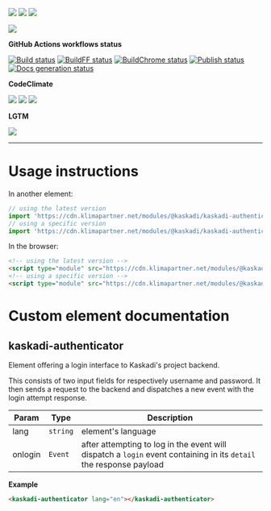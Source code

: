 ![](https://img.shields.io/github/package-json/v/kaskadi/kaskadi-authenticator)
![](https://img.shields.io/badge/code--style-standard-blue)
![](https://img.shields.io/github/license/kaskadi/kaskadi-authenticator?color=blue)

[![](https://img.shields.io/badge/live-example-orange)](https://cdn.klimapartner.net/modules/%40kaskadi/kaskadi-authenticator/example/index.html)

**GitHub Actions workflows status**

[![Build status](https://img.shields.io/github/workflow/status/kaskadi/kaskadi-authenticator/build?label=build&logo=mocha)](https://github.com/kaskadi/kaskadi-authenticator/actions?query=workflow%3Abuild)
[![BuildFF status](https://img.shields.io/github/workflow/status/kaskadi/kaskadi-authenticator/build-on-firefox?label=firefox&logo=Mozilla%20Firefox&logoColor=white)](https://github.com/kaskadi/kaskadi-authenticator/actions?query=workflow%3Abuild-on-firefox)
[![BuildChrome status](https://img.shields.io/github/workflow/status/kaskadi/kaskadi-authenticator/build-on-chrome?label=chrome&logo=Google%20Chrome&logoColor=white)](https://github.com/kaskadi/kaskadi-authenticator/actions?query=workflow%3Abuild-on-chrome)
[![Publish status](https://img.shields.io/github/workflow/status/kaskadi/kaskadi-authenticator/publish?label=publish&logo=Amazon%20AWS)](https://github.com/kaskadi/kaskadi-authenticator/actions?query=workflow%3Apublish)
[![Docs generation status](https://img.shields.io/github/workflow/status/kaskadi/kaskadi-authenticator/generate-docs?label=docs&logo=read-the-docs)](https://github.com/kaskadi/kaskadi-authenticator/actions?query=workflow%3Agenerate-docs)

**CodeClimate**

[![](https://img.shields.io/codeclimate/maintainability/kaskadi/kaskadi-authenticator?label=maintainability&logo=Code%20Climate)](https://codeclimate.com/github/kaskadi/kaskadi-authenticator)
[![](https://img.shields.io/codeclimate/tech-debt/kaskadi/kaskadi-authenticator?label=technical%20debt&logo=Code%20Climate)](https://codeclimate.com/github/kaskadi/kaskadi-authenticator)
[![](https://img.shields.io/codeclimate/coverage/kaskadi/kaskadi-authenticator?label=test%20coverage&logo=Code%20Climate)](https://codeclimate.com/github/kaskadi/kaskadi-authenticator)

**LGTM**

[![](https://img.shields.io/lgtm/grade/javascript/github/kaskadi/kaskadi-authenticator?label=code%20quality&logo=LGTM)](https://lgtm.com/projects/g/kaskadi/kaskadi-authenticator/?mode=list&logo=LGTM)

<!-- You can add badges inside of this section if you'd like -->

****

<!-- automatically generated documentation will be placed in here -->
# Usage instructions

In another element:
```js
// using the latest version
import 'https://cdn.klimapartner.net/modules/@kaskadi/kaskadi-authenticator/kaskadi-authenticator.js'
// using a specific version
import 'https://cdn.klimapartner.net/modules/@kaskadi/kaskadi-authenticator/release/v1.0.0/kaskadi-authenticator.js'
```

In the browser:
```html
<!-- using the latest version -->
<script type="module" src="https://cdn.klimapartner.net/modules/@kaskadi/kaskadi-authenticator/kaskadi-authenticator.js"></script>
<!-- using a specific version -->
<script type="module" src="https://cdn.klimapartner.net/modules/@kaskadi/kaskadi-authenticator/release/v1.0.0/kaskadi-authenticator.js"></script>
```

# Custom element documentation

## kaskadi-authenticator

Element offering a login interface to Kaskadi's project backend.

This consists of two input fields for respectively username and password. It then sends a request to the backend and dispatches a new event with the login attempt response.


| Param | Type | Description |
| --- | --- | --- |
| lang | `string` | element's language |
| onlogin | `Event` | after attempting to log in the event will dispatch a `login` event containing in its `detail` the response payload |

**Example**  
```html
<kaskadi-authenticator lang="en"></kaskadi-authenticator>
```
<!-- LINKS -->
<!-- automatically generated documentation will be placed in here -->

<!-- You can customize this template as you'd like! -->
